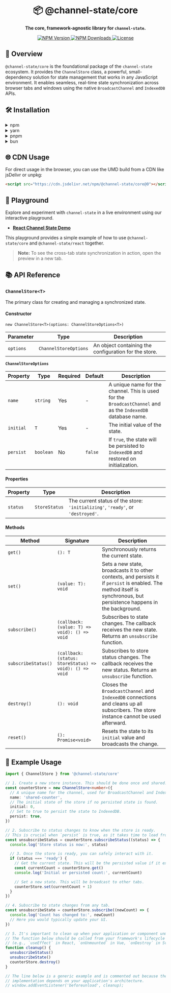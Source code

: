 <h1 align="center">📦 @channel-state/core</h1>

<p align="center">
  <strong>The core, framework-agnostic library for <code>channel-state</code>.</strong>
</p>

<p align="center">
  <a href="https://www.npmjs.com/package/@channel-state/core">
    <img src="https://img.shields.io/npm/v/@channel-state/core.svg" alt="NPM Version" />
  </a>
  <a href="https://www.npmjs.com/package/@channel-state/core">
    <img src="https://img.shields.io/npm/dm/@channel-state/core.svg" alt="NPM Downloads" />
  </a>
  <a href="https://github.com/ronny1020/channel-state/blob/main/packages/core/LICENSE">
    <img src="https://img.shields.io/npm/l/@channel-state/core?label=license&color=blue" alt="License" />
  </a>
</p>

## 📖 Overview

`@channel-state/core` is the foundational package of the `channel-state` ecosystem. It provides the `ChannelStore` class, a powerful, small-dependency solution for state management that works in any JavaScript environment. It enables seamless, real-time state synchronization across browser tabs and windows using the native `BroadcastChannel` and `IndexedDB` APIs.

## 🛠️ Installation

<details>
<summary>npm</summary>

```bash
npm install @channel-state/core
```

</details>

<details>
<summary>yarn</summary>

```bash
yarn add @channel-state/core
```

</details>

<details>
<summary>pnpm</summary>

```bash
pnpm add @channel-state/core
```

</details>

<details>
<summary>bun</summary>

```bash
bun add @channel-state/core
```

</details>

## 🌐 CDN Usage

For direct usage in the browser, you can use the UMD build from a CDN like jsDelivr or unpkg:

```html
<script src="https://cdn.jsdelivr.net/npm/@channel-state/core@0"></script>
```

## 🚀 Playground

Explore and experiment with `channel-state` in a live environment using our interactive playground.

- **[React Channel State Demo](https://stackblitz.com/edit/vitejs-vite-bez3gkrn)**

This playground provides a simple example of how to use `@channel-state/core` and `@channel-state/react` together.

> **Note:** To see the cross-tab state synchronization in action, open the preview in a new tab.

## 📚 API Reference

### `ChannelStore<T>`

The primary class for creating and managing a synchronized state.

#### Constructor

`new ChannelStore<T>(options: ChannelStoreOptions<T>)`

| Parameter | Type                  | Description                                           |
| --------- | --------------------- | ----------------------------------------------------- |
| `options` | `ChannelStoreOptions` | An object containing the configuration for the store. |

**`ChannelStoreOptions`**

| Property  | Type      | Required | Default | Description                                                                                                  |
| --------- | --------- | -------- | ------- | ------------------------------------------------------------------------------------------------------------ |
| `name`    | `string`  | Yes      | -       | A unique name for the channel. This is used for the `BroadcastChannel` and as the `IndexedDB` database name. |
| `initial` | `T`       | Yes      | -       | The initial value of the state.                                                                              |
| `persist` | `boolean` | No       | `false` | If `true`, the state will be persisted to `IndexedDB` and restored on initialization.                        |

#### Properties

| Property | Type          | Description                                                                     |
| -------- | ------------- | ------------------------------------------------------------------------------- |
| `status` | `StoreStatus` | The current status of the store: `'initializing'`, `'ready'`, or `'destroyed'`. |

#### Methods

| Method              | Signature                                               | Description                                                                                                                                                              |
| ------------------- | ------------------------------------------------------- | ------------------------------------------------------------------------------------------------------------------------------------------------------------------------ |
| `get()`             | `(): T`                                                 | Synchronously returns the current state.                                                                                                                                 |
| `set()`             | `(value: T): void`                                      | Sets a new state, broadcasts it to other contexts, and persists it if `persist` is enabled. The method itself is synchronous, but persistence happens in the background. |
| `subscribe()`       | `(callback: (value: T) => void): () => void`            | Subscribes to state changes. The callback receives the new state. Returns an `unsubscribe` function.                                                                     |
| `subscribeStatus()` | `(callback: (status: StoreStatus) => void): () => void` | Subscribes to store status changes. The callback receives the new status. Returns an `unsubscribe` function.                                                             |
| `destroy()`         | `(): void`                                              | Closes the `BroadcastChannel` and `IndexedDB` connections and cleans up all subscribers. The store instance cannot be used afterward.                                    |
| `reset()`           | `(): Promise<void>`                                     | Resets the state to its `initial` value and broadcasts the change.                                                                                                       |

## 🚀 Example Usage

```typescript
import { ChannelStore } from '@channel-state/core'

// 1. Create a new store instance. This should be done once and shared.
const counterStore = new ChannelStore<number>({
  // A unique name for the channel, used for BroadcastChannel and IndexedDB.
  name: 'shared-counter',
  // The initial state of the store if no persisted state is found.
  initial: 0,
  // Set to true to persist the state to IndexedDB.
  persist: true,
})

// 2. Subscribe to status changes to know when the store is ready.
// This is crucial when `persist` is true, as it takes time to load from IndexedDB.
const unsubscribeStatus = counterStore.subscribeStatus((status) => {
  console.log('Store status is now:', status)

  // 3. Once the store is ready, you can safely interact with it.
  if (status === 'ready') {
    // Get the current state. This will be the persisted value if it exists.
    const currentCount = counterStore.get()
    console.log('Initial or persisted count:', currentCount)

    // Set a new state. This will be broadcast to other tabs.
    counterStore.set(currentCount + 1)
  }
})

// 4. Subscribe to state changes from any tab.
const unsubscribeState = counterStore.subscribe((newCount) => {
  console.log('Count has changed to:', newCount)
  // Here you would typically update your UI.
})

// 5. It's important to clean up when your application or component unmounts.
// The function below should be called from your framework's lifecycle hook
// (e.g., `useEffect` in React, `onUnmounted` in Vue, `onDestroy` in Svelte).
function cleanup() {
  unsubscribeStatus()
  unsubscribeState()
  counterStore.destroy()
}

// The line below is a generic example and is commented out because the specific
// implementation depends on your application's architecture.
// window.addEventListener('beforeunload', cleanup);
```
